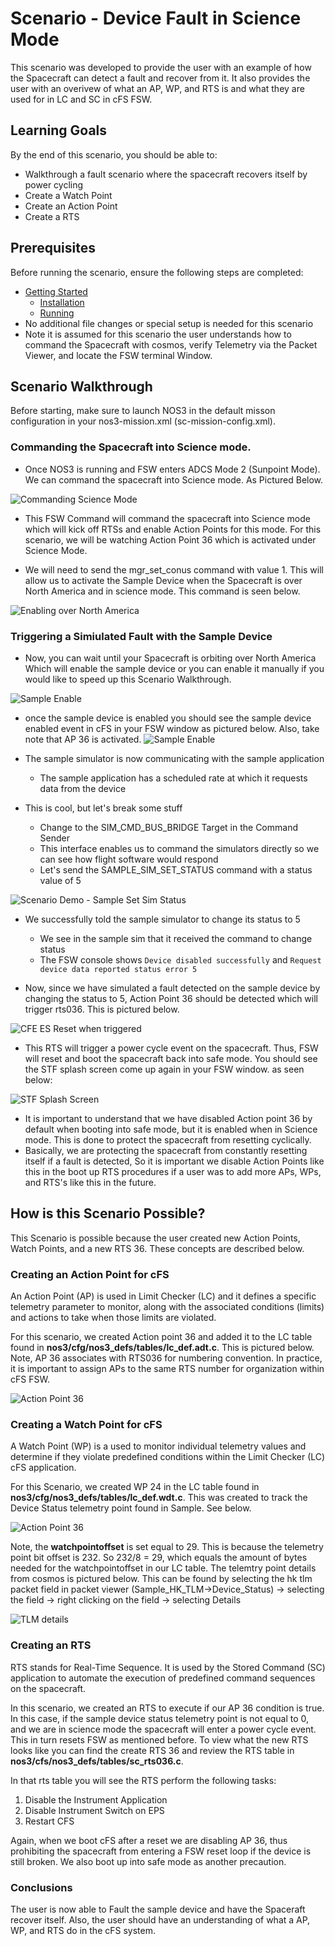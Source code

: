 # Scenario - Device Fault in Science Mode

This scenario was developed to provide the user with an example of how the Spacecraft can detect a fault and recover from it. It also provides the user with an overivew of what an AP, WP, and RTS is and what they are used for in LC and SC in cFS FSW.

## Learning Goals

By the end of this scenario, you should be able to:
* Walkthrough a fault scenario where the spacecraft recovers itself by power cycling
* Create a Watch Point
* Create an Action Point
* Create a RTS

## Prerequisites

Before running the scenario, ensure the following steps are completed:
* [Getting Started](./Getting_Started.md)
  * [Installation](./Getting_Started.md#installation)
  * [Running](./Getting_Started.md#running)
* No additional file changes or special setup is needed for this scenario
* Note it is assumed for this scenario the user understands how to command the Spacecraft with cosmos, verify Telemetry via the Packet Viewer, and locate the FSW terminal Window.

## Scenario Walkthrough
Before starting, make sure to launch NOS3 in the default misson configuration in your nos3-mission.xml (sc-mission-config.xml).

### Commanding the Spacecraft into Science mode.

* Once NOS3 is running and FSW enters ADCS Mode 2 (Sunpoint Mode). We can command the spacecraft into Science mode. As Pictured Below.

![Commanding Science Mode](./_static/scenario_fault_sample/setting_science_mode.png)

* This FSW Command will command the spacecraft into Science mode which will kick off RTSs and enable Action Points for this mode. For this scenario, we will be watching Action Point 36 which is activated under Science Mode.

* We will need to send the mgr_set_conus command with value 1. This will allow us to activate the Sample Device when the Spacecraft is over North America and in science mode. This command is seen below.

![Enabling over North America](./_static/scenario_fault_sample/mgr_set_conus_1.png)


### Triggering a Simiulated Fault with the Sample Device

* Now, you can wait until your Spacecraft is orbiting over North America Which will enable the sample device or you can enable it manually if you would like to speed up this Scenario Walkthrough.

![Sample Enable](./_static/scenario_fault_sample/sample_enable.png)

* once the sample device is enabled you should see the sample device enabled event in cFS in your FSW window as pictured below. Also, take note that AP 36 is activated.
![Sample Enable](./_static/scenario_fault_sample/sample_device_enabled_fsw_science.png)

* The sample simulator is now communicating with the sample application
  * The sample application has a scheduled rate at which it requests data from the device
* This is cool, but let's break some stuff
  * Change to the SIM_CMD_BUS_BRIDGE Target in the Command Sender
  * This interface enables us to command the simulators directly so we can see how flight software would respond
  * Let's send the SAMPLE_SIM_SET_STATUS command with a status value of 5

![Scenario Demo - Sample Set Sim Status](./_static/scenario_demo/scenario_demo_sample_set_sim_status.png)

* We successfully told the sample simulator to change its status to 5
  * We see in the sample sim that it received the command to change status
  * The FSW console shows `Device disabled successfully` and `Request device data reported status error 5`

* Now, since we have simulated a fault detected on the sample device by changing the status to 5, Action Point 36 should be detected which will trigger rts036. This is pictured below.

![CFE ES Reset when triggered](./_static/scenario_fault_sample/cfe_es_reset.png)

* This RTS will trigger a power cycle event on the spacecraft. Thus, FSW will reset and boot the spacecraft back into safe mode. You should see the STF splash screen come up again in your FSW window. as seen below:

![STF Splash Screen](./_static/scenario_fault_sample/stf1_splash_screen.png)

* It is important to understand that we have disabled Action point 36 by default when booting into safe mode, but it is enabled when in Science mode. This is done to protect the spacecraft from resetting cyclically. 
* Basically, we are protecting the spacecraft from constantly resetting itself if a fault is detected, So it is important we disable Action Points like this in the boot up RTS procedures if a user was to add more APs, WPs, and RTS's like this in the future.


## How is this Scenario Possible?

This Scenario is possible because the user created new Action Points, Watch Points, and a new RTS 36. These concepts are described below.

### Creating an Action Point for cFS

An Action Point (AP) is used in Limit Checker (LC) and it defines a specific telemetry parameter to monitor, along with the associated conditions (limits) and actions to take when those limits are violated.

For this scenario, we created Action point 36 and added it to the LC table found in **nos3/cfg/nos3_defs/tables/lc_def.adt.c**.  This is pictured below. Note, AP 36 associates with RTS036 for numbering convention. In practice, it is important to assign APs to the same RTS number for organization within cFS FSW.

![Action Point 36](./_static/scenario_fault_sample/ap_36.png)


### Creating a Watch Point for cFS

A Watch Point (WP) is a used to monitor individual telemetry values and determine if they violate predefined conditions within the Limit Checker (LC) cFS application.

For this Scenario, we created WP 24 in the LC table found in **nos3/cfg/nos3_defs/tables/lc_def.wdt.c**. This was created to track the Device Status telemetry point found in Sample. See below.

![Action Point 36](./_static/scenario_fault_sample/wp_24.png)

Note, the **watchpointoffset** is set equal to 29. This is because the telemetry point bit offset is 232. So 232/8 = 29, which equals the amount of bytes needed for the watchpointoffset in our LC table. The telemtry point details from cosmos is pictured below. This can be found by selecting the hk tlm packet field in packet viewer (Sample_HK_TLM->Device_Status) -> selecting the field -> right clicking on the field -> selecting Details

![TLM details](./_static/scenario_fault_sample/Device_status_details_232.png)


### Creating an RTS

RTS stands for Real-Time Sequence. It is used by the Stored Command (SC) application to automate the execution of predefined command sequences on the spacecraft.

In this scenario, we created an RTS to execute if our AP 36 condition is true. In this case, if the sample device status telemetry point is not equal to 0, and we are in science mode the spacecraft will enter a power cycle event. This in turn resets FSW as mentioned before. To view what the new RTS looks like you can find the create RTS 36 and review the RTS table in **nos3/cfs/nos3_defs/tables/sc_rts036.c**.

In that rts table you will see the RTS perform the following tasks:
1. Disable the Instrument Application
2. Disable Instrument Switch on EPS
3. Restart CFS

Again, when we boot cFS after a reset we are disabling AP 36, thus prohibiting the spacecraft from entering a FSW reset loop if the device is still broken. We also boot up into safe mode as another precaution.

### Conclusions

The user is now able to Fault the sample device and have the Spaceraft recover itself. Also, the user should have an understanding of what a AP, WP, and RTS do in the cFS system.


